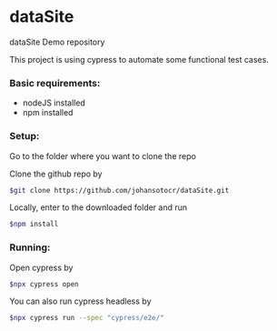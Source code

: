 # dataSite
dataSite Demo repository

This project is using cypress to automate some functional test cases.

### Basic requirements:
 - nodeJS installed
 - npm installed

### Setup:
Go to the folder where you want to clone the repo

Clone the github repo by

```bash
$git clone https://github.com/johansotocr/dataSite.git
```

Locally, enter to the downloaded folder and run
```bash
$npm install
```

### Running:
Open cypress by
```bash
$npx cypress open
```

You can also run cypress headless by
```bash
$npx cypress run --spec "cypress/e2e/"
```
